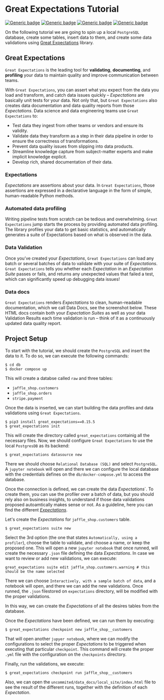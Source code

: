 # Great Expectations Tutorial

[![Generic badge](https://img.shields.io/badge/great_expectations-0.15.5-blue.svg)](https://docs.getdbt.com/dbt-cli/cli-overview)
[![Generic badge](https://img.shields.io/badge/PostgreSQL-13-blue.svg)](https://www.postgresql.org/)
[![Generic badge](https://img.shields.io/badge/Python-3.7-blue.svg)](https://www.python.org/)
[![Generic badge](https://img.shields.io/badge/Docker-20.10.6-blue.svg)](https://www.docker.com/)

On the following tutorial we are going to spin up a local `PostgreSQL` database, create some tables, insert data to them, and create some data validations using [Great Expectations](https://greatexpectations.io/) library.

## Great Expectations
`Great Expectations` is the leading tool for **validating**, **documenting**, and **profiling** your data to maintain quality and improve communication between teams.

With `Great Expectations`, you can assert what you expect from the data you load and transform, and catch data issues quickly – *Expectations* are basically unit tests for your data. Not only that, but `Great Expectations` also creates data documentation and data quality reports from those *Expectations*. Data science and data engineering teams use `Great Expectations` to:
- Test data they ingest from other teams or vendors and ensure its validity. 
- Validate data they transform as a step in their data pipeline in order to ensure the correctness of transformations. 
- Prevent data quality issues from slipping into data products. 
- Streamline knowledge capture from subject-matter experts and make implicit knowledge explicit. 
- Develop rich, shared documentation of their data.

### Expectations
*Expectations* are assertions about your data. In `Great Expectations`, those assertions are expressed in a declarative language in the form of simple, human-readable Python methods. 

### Automated data profiling
Writing pipeline tests from scratch can be tedious and overwhelming. `Great Expectations` jump starts the process by providing automated data profiling. The library profiles your data to get basic statistics, and automatically generates a suite of Expectations based on what is observed in the data.

### Data Validation
Once you’ve created your *Expectations*, `Great Expectations` can load any batch or several batches of data to validate with your suite of *Expectations*. `Great Expectations` tells you whether each *Expectation* in an *Expectation Suite* passes or fails, and returns any unexpected values that failed a test, which can significantly speed up debugging data issues!

### Data docs
`Great Expectations` renders *Expectations* to clean, human-readable documentation, which we call Data Docs, see the screenshot below. These HTML docs contain both your *Expectation Suites* as well as your data Validation Results each time validation is run – think of it as a continuously updated data quality report.

## Project Setup

To start with the tutorial, we should create the `PostgreSQL` and insert the data to it. To do so, we can execute the following commands:
```
$ cd db
$ docker compose up
```
This will create a databse called `raw` and three tables:
- `jaffle_shop.customers`
- `jaffle_shop.orders`
- `stripe.payment`

Once the data is inserted, we can start building the data profiles and data validations using `Great Expectations`.
```
$ pip3 install great_expectations==0.15.5
$ great_expectations init
```

This will create the directory called `great_expectations` containig all the necessary files. Now, we should configure `Great Expectations` to use the local `PostgresDB` as its backend:
```
$ great_expectations datasource new
```

There we should choose `Relational Database (SQL)` and select `PostgreSQL`. A `jupyter notebook` will open and there we can configure the local database with the credentials defines on the `db/docker-compose.yml` to access the database.

Once the connection is defined, we can create the data *Expectations*`. To create them, you can use the profiler over a batch of data, but you should rely also on business insights, to understand if those data validations proposed autoamtically makes sense or not. As a guideline, here you can find the different *[Expectations](https://great-expectations.readthedocs.io/en/v0.3.2/glossary.html)*.

Let's create the *Expectations* for `jaffle_shop.customers` table.
```
$ great_expectations suite new
```

Select the 3rd option (the one that states `Automatically, using a profiler`), choose the table to validate, and choose a name, or keep the proposed one. This will open a new `jupyter notebook` that once runned, will create the necessary `.json` file defining the data *Expectations*. In case we want to review or add new validations, we can execute:
```
great_expectations suite edit jaffle_shop.customers.warning # this should be the name selected
```

There we can choose `Interactively, with a sample batch of data`, and a notebook will open, and there we can add the new validations. Once runned, the `.json` filestored on `expectations` directory, will be modified with the proper validations.

In this way, we can create the *Expectations* of all the desires tables from the database.

Once the *Expectations* have been defined, we can run them by executing:
```
$ great_expectations checkpoint new jaffle_shop__customers
```
That will open another `jupyer notebook`, where we can modify the configurations to select the proper *Expectations* to be triggered when executing that particular `checkpoint`. This command will create the proper `.yml` file with the configuration on the `checkpoints` directory. 

Finally, run the validations, we execute:
```
$ great_expectations checkpoint run jaffle_shop__customers
```

Also, we can open the `uncommited/data_docs/local_site/index.html` file to see the result of the different runs, together with the definition of each *Expectation*.